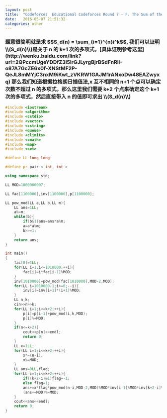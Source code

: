 ```yaml
---
layout: post
title:  "Codeforces  Educational Codeforces Round 7 - F. The Sum of the k-th Powers"
date:   2016-05-07 21:51:32
categories: other
---
```

<script type="text/javascript" src="http://cdn.mathjax.org/mathjax/latest/MathJax.js?config=default"></script>
<h3>题意很简明就是求 $$S_d(n) = \sum_{i=1}^{n}i^k$$, 我们可以证明\\(S_d(n)\\)是关于 n 的 k+1 次的多项式，[具体证明参考这里](http://wenku.baidu.com/link?url=2QPccmUgeYDDfZ3l5lrGJLyrgBjrBSdFnRlI-o87A7GcZE6x0f-XNStMF2P-QeJL8mMYjC3nxM9iKwt_zVKRW1GAJM1rANxoDw48EAZwyxq)
那么我们知道根据拉格朗日插值法,x 互不相同的 n+1 个点可以确定次数不超过 n 的多项式，那么这里我们需要 k+2 个点来确定这个 k+1 次的多项式，然后直接带入 n 的值即可求出 \\(S_d(n)\\)</h3>

```c++
#include <iostream>
#include <algorithm>
#include <cstdio>
#include <vector>
#include <cstring>
#include <queue>
#include <climits>
#include <cmath>
#include <map>
#include <set>

#define LL long long

#define pr pair < int, int >

using namespace std;

LL MOD=1000000007;

LL fac[1100000],inv[1100000],p[1100000];

LL pow_mod(LL a,LL b,LL m){
    LL ans=1LL;
    a%=m;
    while(b){
        if(b&1)ans=ans*a%m;
        a=a*a%m;
        b>>=1;
    }
    return ans;
}

int main()
{
    fac[0]=1LL;
    for(LL i=1;i<=1010000;++i){
        fac[i]=i*fac[i-1]%MOD;
    }
    inv[1010000]=pow_mod(fac[1010000],MOD-2,MOD);
    for(LL i=1010000-1;i>=0;--i){
        inv[i]=inv[i+1]*(i+1)%MOD;
    }
    LL n,k;
    cin>>n>>k;
    for(LL i=1;i<=k+2;++i){
        p[i]=p[i-1]+pow_mod(i,k,MOD);
        p[i]%=MOD;
    }
    if(n<=k+2){
        cout<<p[n]<<endl;
        return 0;
    }
    LL x=1LL;
    for(LL i=1;i<=k+2;++i){
        x*=(n-i);
        x%=MOD;
    }
    LL ans=0LL,flag;
    for(LL i=1;i<=k+2;++i){
        if((k+2-i)&1)flag=-1;
        else flag=1;
        ans+=x*flag*pow_mod(n-i,MOD-2,MOD)%MOD*inv[i-1]%MOD*inv[k+2-i]%MOD*p[i];
        (ans+=MOD)%=MOD;
    }
    cout<<ans<<endl;
    return 0;
}
```